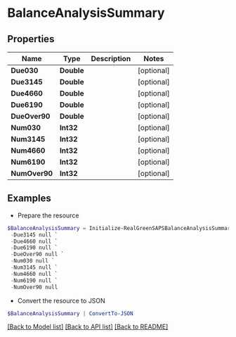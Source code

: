 # BalanceAnalysisSummary
## Properties

Name | Type | Description | Notes
------------ | ------------- | ------------- | -------------
**Due030** | **Double** |  | [optional] 
**Due3145** | **Double** |  | [optional] 
**Due4660** | **Double** |  | [optional] 
**Due6190** | **Double** |  | [optional] 
**DueOver90** | **Double** |  | [optional] 
**Num030** | **Int32** |  | [optional] 
**Num3145** | **Int32** |  | [optional] 
**Num4660** | **Int32** |  | [optional] 
**Num6190** | **Int32** |  | [optional] 
**NumOver90** | **Int32** |  | [optional] 

## Examples

- Prepare the resource
```powershell
$BalanceAnalysisSummary = Initialize-RealGreenSAPSBalanceAnalysisSummary  -Due030 null `
 -Due3145 null `
 -Due4660 null `
 -Due6190 null `
 -DueOver90 null `
 -Num030 null `
 -Num3145 null `
 -Num4660 null `
 -Num6190 null `
 -NumOver90 null
```

- Convert the resource to JSON
```powershell
$BalanceAnalysisSummary | ConvertTo-JSON
```

[[Back to Model list]](../README.md#documentation-for-models) [[Back to API list]](../README.md#documentation-for-api-endpoints) [[Back to README]](../README.md)

